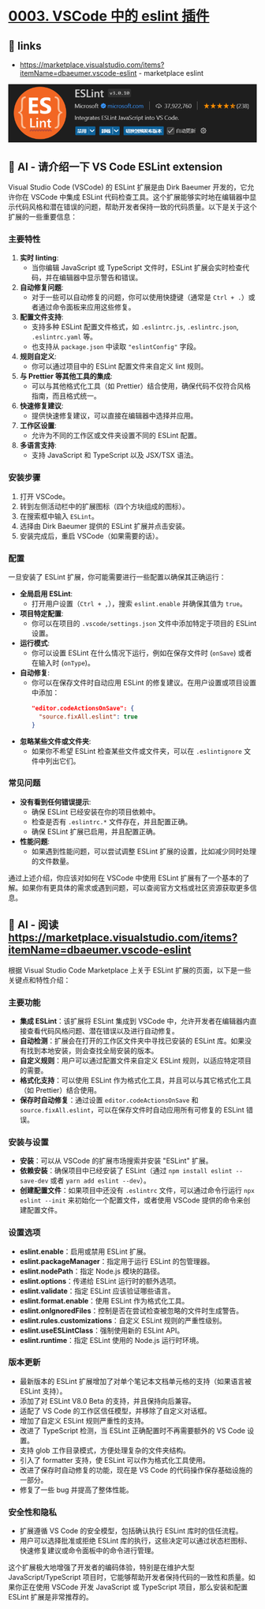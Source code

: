 # [0003. VSCode 中的 eslint 插件](https://github.com/Tdahuyou/eslint/tree/main/0003.%20VSCode%20%E4%B8%AD%E7%9A%84%20eslint%20%E6%8F%92%E4%BB%B6)


## 🔗 links

- https://marketplace.visualstudio.com/items?itemName=dbaeumer.vscode-eslint - marketplace eslint

![](md-imgs/2024-09-29-11-07-20.png)

## 🤖 AI - 请介绍一下 VS Code ESLint extension

Visual Studio Code (VSCode) 的 ESLint 扩展是由 Dirk Baeumer 开发的，它允许你在 VSCode 中集成 ESLint 代码检查工具。这个扩展能够实时地在编辑器中显示代码风格和潜在错误的问题，帮助开发者保持一致的代码质量。以下是关于这个扩展的一些重要信息：

### 主要特性

1. **实时 linting**:
   - 当你编辑 JavaScript 或 TypeScript 文件时，ESLint 扩展会实时检查代码，并在编辑器中显示警告和错误。
2. **自动修复问题**:
   - 对于一些可以自动修复的问题，你可以使用快捷键（通常是 `Ctrl + .`）或者通过命令面板来应用这些修复。
3. **配置文件支持**:
   - 支持多种 ESLint 配置文件格式，如 `.eslintrc.js`, `.eslintrc.json`, `.eslintrc.yaml` 等。
   - 也支持从 `package.json` 中读取 `"eslintConfig"` 字段。
4. **规则自定义**:
   - 你可以通过项目中的 ESLint 配置文件来自定义 lint 规则。
5. **与 Prettier 等其他工具的集成**:
   - 可以与其他格式化工具（如 Prettier）结合使用，确保代码不仅符合风格指南，而且格式统一。
6. **快速修复建议**:
   - 提供快速修复建议，可以直接在编辑器中选择并应用。
7. **工作区设置**:
   - 允许为不同的工作区或文件夹设置不同的 ESLint 配置。
8. **多语言支持**:
   - 支持 JavaScript 和 TypeScript 以及 JSX/TSX 语法。

### 安装步骤

1. 打开 VSCode。
2. 转到左侧活动栏中的扩展图标（四个方块组成的图标）。
3. 在搜索框中输入 `ESLint`。
4. 选择由 Dirk Baeumer 提供的 ESLint 扩展并点击安装。
5. 安装完成后，重启 VSCode（如果需要的话）。

### 配置

一旦安装了 ESLint 扩展，你可能需要进行一些配置以确保其正确运行：

- **全局启用 ESLint**:
  - 打开用户设置（`Ctrl + ,`），搜索 `eslint.enable` 并确保其值为 `true`。
- **项目特定配置**:
  - 你可以在项目的 `.vscode/settings.json` 文件中添加特定于项目的 ESLint 设置。
- **运行模式**:
  - 你可以设置 ESLint 在什么情况下运行，例如在保存文件时 (`onSave`) 或者在输入时 (`onType`)。
- **自动修复**:
  - 你可以在保存文件时自动应用 ESLint 的修复建议。在用户设置或项目设置中添加：
    ```json
    "editor.codeActionsOnSave": {
      "source.fixAll.eslint": true
    }
- **忽略某些文件或文件夹**:
  - 如果你不希望 ESLint 检查某些文件或文件夹，可以在 `.eslintignore` 文件中列出它们。
### 常见问题

- **没有看到任何错误提示**:
  - 确保 ESLint 已经安装在你的项目依赖中。
  - 检查是否有 `.eslintrc.*` 文件存在，并且配置正确。
  - 确保 ESLint 扩展已启用，并且配置正确。
- **性能问题**:
  - 如果遇到性能问题，可以尝试调整 ESLint 扩展的设置，比如减少同时处理的文件数量。

通过上述介绍，你应该对如何在 VSCode 中使用 ESLint 扩展有了一个基本的了解。如果你有更具体的需求或遇到问题，可以查阅官方文档或社区资源获取更多信息。

## 🤖 AI - 阅读 https://marketplace.visualstudio.com/items?itemName=dbaeumer.vscode-eslint

根据 Visual Studio Code Marketplace 上关于 ESLint 扩展的页面，以下是一些关键点和特性介绍：

### 主要功能
- **集成 ESLint**：该扩展将 ESLint 集成到 VSCode 中，允许开发者在编辑器内直接查看代码风格问题、潜在错误以及进行自动修复。
- **自动检测**：扩展会在打开的工作区文件夹中寻找已安装的 ESLint 库。如果没有找到本地安装，则会查找全局安装的版本。
- **自定义规则**：用户可以通过配置文件来自定义 ESLint 规则，以适应特定项目的需要。
- **格式化支持**：可以使用 ESLint 作为格式化工具，并且可以与其它格式化工具（如 Prettier）结合使用。
- **保存时自动修复**：通过设置 `editor.codeActionsOnSave` 和 `source.fixAll.eslint`，可以在保存文件时自动应用所有可修复的 ESLint 错误。

### 安装与设置
- **安装**：可以从 VSCode 的扩展市场搜索并安装 "ESLint" 扩展。
- **依赖安装**：确保项目中已经安装了 ESLint（通过 `npm install eslint --save-dev` 或者 `yarn add eslint --dev`）。
- **创建配置文件**：如果项目中还没有 `.eslintrc` 文件，可以通过命令行运行 `npx eslint --init` 来初始化一个配置文件，或者使用 VSCode 提供的命令来创建配置文件。

### 设置选项
- **eslint.enable**：启用或禁用 ESLint 扩展。
- **eslint.packageManager**：指定用于运行 ESLint 的包管理器。
- **eslint.nodePath**：指定 Node.js 模块的路径。
- **eslint.options**：传递给 ESLint 运行时的额外选项。
- **eslint.validate**：指定 ESLint 应该验证哪些语言。
- **eslint.format.enable**：使用 ESLint 作为格式化工具。
- **eslint.onIgnoredFiles**：控制是否在尝试检查被忽略的文件时生成警告。
- **eslint.rules.customizations**：自定义 ESLint 规则的严重性级别。
- **eslint.useESLintClass**：强制使用新的 ESLint API。
- **eslint.runtime**：指定 ESLint 使用的 Node.js 运行时环境。

### 版本更新
- 最新版本的 ESLint 扩展增加了对单个笔记本文档单元格的支持（如果语言被 ESLint 支持）。
- 添加了对 ESLint V8.0 Beta 的支持，并且保持向后兼容。
- 适配了 VS Code 的工作区信任模型，并移除了自定义对话框。
- 增加了自定义 ESLint 规则严重性的支持。
- 改进了 TypeScript 检测，当 ESLint 正确配置时不再需要额外的 VS Code 设置。
- 支持 glob 工作目录模式，方便处理复杂的文件夹结构。
- 引入了 formatter 支持，使 ESLint 可以作为格式化工具使用。
- 改进了保存时自动修复的功能，现在是 VS Code 的代码操作保存基础设施的一部分。
- 修复了一些 bug 并提高了整体性能。

### 安全性和隐私
- 扩展遵循 VS Code 的安全模型，包括确认执行 ESLint 库时的信任流程。
- 用户可以选择批准或拒绝 ESLint 库的执行，这些决定可以通过状态栏图标、快速修复建议或命令面板中的命令进行管理。

这个扩展极大地增强了开发者的编码体验，特别是在维护大型 JavaScript/TypeScript 项目时，它能够帮助开发者保持代码的一致性和质量。如果你正在使用 VSCode 开发 JavaScript 或 TypeScript 项目，那么安装和配置 ESLint 扩展是非常推荐的。